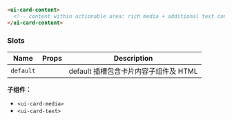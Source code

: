 ```html
<ui-card-content>
  <!-- content within actionable area: rich media + additional text content -->
</ui-card-content>
```

### Slots

| Name      | Props | Description                           |
| --------- | ----- | ------------------------------------- |
| `default` |       | default 插槽包含卡片内容子组件及 HTML |

**子组件：**

- `<ui-card-media>`
- `<ui-card-text>`
